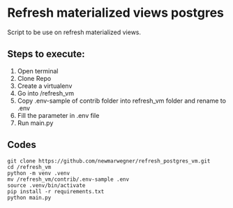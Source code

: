 # Refresh materialized views postgres   
Script to be use on refresh materialized views.

## Steps to execute:
1. Open terminal
2. Clone Repo
3. Create a virtualenv   
4. Go into /refresh_vm
5. Copy .env-sample of contrib folder into refresh_vm folder and rename to .env
6. Fill the parameter in .env file   
7. Run main.py

## Codes
```
git clone https://github.com/newmarwegner/refresh_postgres_vm.git
cd /refresh_vm
python -m venv .venv
mv /refresh_vm/contrib/.env-sample .env
source .venv/bin/activate
pip install -r requirements.txt
python main.py
```

